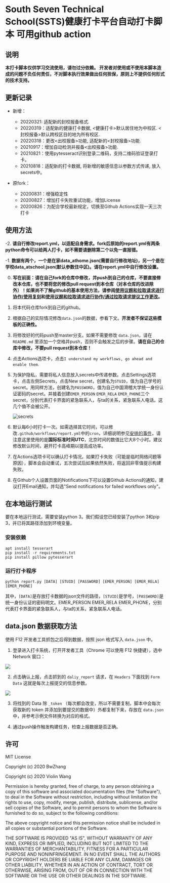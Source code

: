 # South Seven Technical School(SSTS)健康打卡平台自动打卡脚本 可用github action

## 说明

**本打卡脚本仅供学习交流使用，请勿过分依赖。 开发者对使用或不使用本脚本造成的问题不负任何责任，不对脚本执行效果做出任何担保，原则上不提供任何形式的技术支持。**

## 更新记录
- 新增：
  - 20220321: 适配新的封校报备格式.
  - 20220319：适配新的健康打卡数据, <健康打卡>默认居住地为中校区. <封校报备>默认跨校区目的地为所有校区.
  - 20220318：更改<出校报备>功能, 适配新的<封校报备>功能.
  - 20210917：增加自动检测并报备<出校报备>功能.
  - 20210821：使用pytesseract识别登录二维码，支持二维码验证登录打卡。
  - 20210818：适配新的打卡数据, 将新增的敏感信息以参数方式传递, 放入secrets中。

- 原fork：
  - 20200831：增强稳定性
  - 20200827：增加打卡失败重试功能，增加License
  - 20200826：为配合学校最新规定，切换至Github Actions实现一天三次打卡
 
## 使用方法

-2. **请自行修改report.yml，以适配自身需求。fork后原始的report.yml有两条python命令可以给两人打卡，如不需要请删除第二个以免一直报错。**

-1. **数据有两个，一个是在家data_athome.json(需要自行修改地址)，另一个是在学校data_atschool.json(默认参数住中区)。请在report.yml中自行修改设置。**

0. **写在前面：请在自己fork的仓库中修改，并push到自己的仓库，不要直接修改本仓库，也不要将您的修改pull request到本仓库（对本仓库的改进除外）！如果尚不了解github的基本使用方法，请参阅[使用议题和拉取请求进行协作/使用复刻](https://docs.github.com/cn/github/collaborating-with-issues-and-pull-requests/working-with-forks)和[使用议题和拉取请求进行协作/通过拉取请求提议工作更改](https://docs.github.com/cn/github/collaborating-with-issues-and-pull-requests/proposing-changes-to-your-work-with-pull-requests)。**

1. 将本代码仓库fork到自己的github。

2. 根据自己的实际情况修改`data.json`的数据，参看下文。**开发者不保证这些模板的正确性。**

3. 将修改好的代码push至master分支。如果不需要修改 `data.json`，请在 `README.md` 里添加一个空格并push，否则不会触发之后的步骤。**请在自己的仓库中修改，不要pull request到本仓库！**

4. 点击Actions选项卡，点击`I understand my workflows, go ahead and enable them`.

5. 为保护隐私，需要将私人信息放入secrets中传递参数。点击Settings选项卡，点击左侧Secrets，点击New secret，创建名为`STUID`，值为自己学号的secret。用同样方法，创建名为`PASSWORD`，值为自己中国滑稽大学统一身份认证密码的secret。并接着创建`EMER_PERSON` `EMER_RELA` `EMER_PHONE`三个secret，分别代表打卡界面的紧急联系人，与ta的关系，紧急联系人电话。这几个值不会被公开。

   ![secrets](imgs/image-20200826215037042.png)

6. 默认每6小时打卡一次。如需选择其它时间，可以修改`.github/workflows/report.yml`中的`cron`，详细说明参见[安排的事件](https://docs.github.com/cn/actions/reference/events-that-trigger-workflows#scheduled-events)，请注意这里使用的是**国际标准时间UTC**，北京时间的数值比它大8个小时。建议修改默认时间，避开打卡高峰期以提高成功率。

7. 在Actions选项卡可以确认打卡情况。如果打卡失败（可能是临时网络问题等原因），脚本会自动重试，五次尝试后如果依然失败，将返回非零值提示构建失败。

8. 在Github个人设置页面的Notifications下可以设置Github Actions的通知，建议打开Email通知，并勾选"Send notifications for failed workflows only"。

## 在本地运行测试

要在本地运行测试，需要安装python 3。我们假设您已经安装了python 3和pip 3，并已将其路径添加到环境变量。

### 安装依赖

```shell
apt install tesserart
pip install -r requirements.txt
pip install pillow pytesserart
```

### 运行打卡程序

```shell
python report.py [DATA] [STUID] [PASSWORD] [EMER_PERSON] [EMER_RELA] [EMER_PHONE]
```
其中，`[DATA]`是存放打卡数据的json文件的路径，`[STUID]`是学号，`[PASSWORD]`是统一身份认证的密码明文。EMER_PERSON EMER_RELA EMER_PHONE，分别代表打卡界面的紧急联系人，与ta的关系，紧急联系人电话。

## data.json 数据获取方法

使用 F12 开发者工具抓包之后得到数据，按照 json 格式写入 `data.json` 中。

1. 登录进入打卡系统，打开开发者工具（Chrome 可以使用 F12 快捷键），选中 Network 窗口：

![](./imgs/1.png)

2. 点击确认上报，点击抓到的 `daliy_report` 请求，在 `Headers` 下面找到 `Form Data` 这就是每次上报提交的信息参数。

![](./imgs/2.png)

3. 将找到的 Data 除 `_token` （每次都会改变，所以不需要复制，脚本中会每次获取新的 token 并添加到要提交的数据中）外都复制下来，存放在 `data.json` 中，并参考示例文件转换为对应的格式。

4. 通过push操作触发构建任务，检查上报数据是否正确。 

## 许可

MIT License

Copyright (c) 2020 BwZhang

Copyright (c) 2020 Violin Wang

Permission is hereby granted, free of charge, to any person obtaining a copy
of this software and associated documentation files (the "Software"), to deal
in the Software without restriction, including without limitation the rights
to use, copy, modify, merge, publish, distribute, sublicense, and/or sell
copies of the Software, and to permit persons to whom the Software is
furnished to do so, subject to the following conditions:

The above copyright notice and this permission notice shall be included in all
copies or substantial portions of the Software.

THE SOFTWARE IS PROVIDED "AS IS", WITHOUT WARRANTY OF ANY KIND, EXPRESS OR
IMPLIED, INCLUDING BUT NOT LIMITED TO THE WARRANTIES OF MERCHANTABILITY,
FITNESS FOR A PARTICULAR PURPOSE AND NONINFRINGEMENT. IN NO EVENT SHALL THE
AUTHORS OR COPYRIGHT HOLDERS BE LIABLE FOR ANY CLAIM, DAMAGES OR OTHER
LIABILITY, WHETHER IN AN ACTION OF CONTRACT, TORT OR OTHERWISE, ARISING FROM,
OUT OF OR IN CONNECTION WITH THE SOFTWARE OR THE USE OR OTHER DEALINGS IN THE
SOFTWARE.

